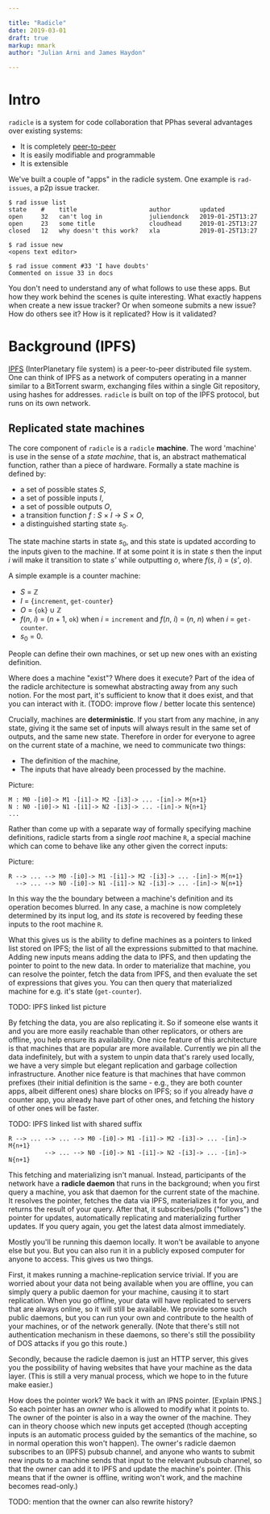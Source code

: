 ```yaml
---

title: "Radicle"
date: 2019-03-01
draft: true
markup: mmark
author: "Julian Arni and James Haydon"

---
```


# Intro

`radicle` is a system for code collaboration that PPhas several advantages over
existing systems:

- It is completely [peer-to-peer](https://en.wikipedia.org/wiki/Peer-to-peer)
- It is easily modifiable and programmable
- It is extensible

We've built a couple of "apps" in the radicle system. One example is
`rad-issues`, a p2p issue tracker.

```
$ rad issue list
state    #    title                    author        updated
open     32   can't log in             juliendonck   2019-01-25T13:27
open     23   some title               cloudhead     2019-01-25T13:27
closed   12   why doesn't this work?   xla           2019-01-25T13:27
```

```
$ rad issue new
<opens text editor>
```

```
$ rad issue comment #33 'I have doubts'
Commented on issue 33 in docs
```

You don't need to understand any of what follows to use these apps. But how
they work behind the scenes is quite interesting. What exactly happens when
create a new issue tracker? Or when someone submits a new issue? How do others
see it? How is it replicated? How is it validated?

# Background (IPFS)

[IPFS](https://ipfs.io/) (InterPlanetary file system) is a peer-to-peer
distributed file system. One can think of IPFS as a network of computers
operating in a manner similar to a BitTorrent swarm, exchanging files within a
single Git repository, using hashes for addresses. `radicle` is built on top of
the IPFS protocol, but runs on its own network.

## Replicated state machines

The core component of `radicle` is a `radicle` **machine**. The word 'machine'
is use in the sense of a *state machine*, that is, an abstract mathematical
function, rather than a piece of hardware. Formally a state machine is defined by:
- a set of possible states <i>S</i>,
- a set of possible inputs <i>I</i>,
- a set of possible outputs <i>O</i>,
- a transition function <i>f</i> : <i>S</i> × <i>I</i> → <i>S</i> × <i>O</i>,
- a distinguished starting state <i>s</i><sub>0</sub>.

The state machine starts in state <i>s</i><sub>0</sub>, and this state is
updated according to the inputs given to the machine. If at some point it is in
state <i>s</i> then the input <i>i</i> will make it transition to state
<i>s'</i> while outputting <i>o</i>, where <i>f</i>(<i>s</i>, <i>i</i>) =
(<i>s'</i>, <i>o</i>).

A simple example is a counter machine:
- <i>S</i> = ℤ
- <i>I</i> = {`increment`, `get-counter`}
- <i>O</i> = {`ok`} ∪ ℤ
- <i>f</i>(<i>n</i>, <i>i</i>) = (<i>n</i> + 1, `ok`) when <i>i</i> =
  `increment` and <i>f</i>(<i>n</i>, <i>i</i>) = (<i>n</i>, <i>n</i>) when
  <i>i</i> = `get-counter`.
- <i>s</i><sub>0</sub> = 0.

People can define their own machines, or set up new ones with an existing
definition.

Where does a machine "exist"? Where does it execute? Part of the idea of the
radicle architecture is somewhat abstracting away from any such notion. For the
most part, it's sufficient to know that it does exist, and that you can
interact with it.
(TODO: improve flow / better locate this sentence)

Crucially, machines are **deterministic**. If you start from any machine, in any
state, giving it the same set of inputs will always result in the same set of
outputs, and the same new state. Therefore in order for everyone to agree on the
current state of a machine, we need to communicate two things:

- The definition of the machine,
- The inputs that have already been processed by the machine.

Picture:

```
M : M0 -[i0]-> M1 -[i1]-> M2 -[i3]-> ... -[in]-> M{n+1}
N : N0 -[i0]-> N1 -[i1]-> N2 -[i3]-> ... -[in]-> N{n+1}
...

```

Rather than come up with a separate way of formally specifying machine
definitions, radicle starts from a single *root* machine `R`, a special machine
which can come to behave like any other given the correct inputs:

Picture:

```
R --> ... --> M0 -[i0]-> M1 -[i1]-> M2 -[i3]-> ... -[in]-> M{n+1}
  --> ... --> N0 -[i0]-> N1 -[i1]-> N2 -[i3]-> ... -[in]-> N{n+1}
```

In this way the the boundary between a machine's definition and its operation
becomes blurred. In any case, a machine is now completely determined by its
input log, and its *state* is recovered by feeding these inputs to the root
machine `R`.

What this gives us is the ability to define machines as a pointers to linked
list stored on IPFS; the list of all the expressions submitted to that
machine. Adding new inputs means adding the data to IPFS, and then updating the
pointer to point to the new data. In order to materialize that machine, you can
resolve the pointer, fetch the data from IPFS, and then evaluate the set of
expressions that gives you. You can then query that materialized machine for
e.g. it's state (`get-counter`).

   TODO: IPFS linked list picture

By fetching the data, you are also replicating it. So if someone else wants it
and you are more easily reachable than other replicators, or others are offline,
you help ensure its availability. One nice feature of this architecture is that
machines that are popular are more available. Currently we pin all the data
indefinitely, but with a system to unpin data that's rarely used locally, we
have a very simple but elegant replication and garbage collection
infrastructure. Another nice feature is that machines that have common prefixes
(their initial definition is the same - e.g., they are both counter apps, albeit
different ones) share blocks on IPFS; so if you already have *a* counter app,
you already have part of other ones, and fetching the history of other ones will
be faster.

TODO: IPFS linked list with shared suffix
```
R --> ... --> ... --> M0 -[i0]-> M1 -[i1]-> M2 -[i3]-> ... -[in]-> M{n+1}
          --> ... --> N0 -[i0]-> N1 -[i1]-> N2 -[i3]-> ... -[in]-> N{n+1}
```

This fetching and materializing isn't manual. Instead, participants of the
network have a **radicle daemon** that runs in the background; when you first
query a machine, you ask that daemon for the current state of the machine. It
resolves the pointer, fetches the data via IPFS, materializes it for you,
and returns the result of your query. After that, it subscribes/polls
("follows") the pointer for updates, automatically replicating and
materializing further updates. If you query again, you get the latest data
almost immediately.

Mostly you'll be running this daemon locally. It won't be available to anyone
else but you. But you can also run it in a publicly exposed computer for anyone
to access. This gives us two things.

First, it makes running a machine-replication service trivial. If you are
worried about your data not being available when you are offline, you can
simply query a public daemon for your machine, causing it to start replication.
When you go offline, your data will have replicated to servers that are always
online, so it will still be available. We provide some such public daemons, but
you can run your own and contribute to the health of your machines, or of the
network generally. (Note that there's still not authentication mechanism in
these daemons, so there's still the possibility of DOS attacks if you go this
route.)

Secondly, because the radicle daemon is just an HTTP server, this gives you the
possibility of having websites that have your machine as the data layer. (This
is still a very manual process, which we hope to in the future make easier.)

How does the pointer work? We back it with an IPNS pointer. [Explain IPNS.] So
each pointer has an *owner* who is allowed to modify what it points to. The
owner of the pointer is also in a way the owner of the machine. They can in
theory choose which new inputs get accepted (though accepting inputs is an
automatic process guided by the semantics of the machine, so in normal
operation this won't happen). The owner's radicle daemon subscribes to an
(IPFS) pubsub channel, and anyone who wants to submit new inputs to a machine
sends that input to the relevant pubsub channel, so that the owner can add it
to IPFS and update the machine's pointer. (This means that if the owner is
offline, writing won't work, and the machine becomes read-only.)

TODO: mention that the owner can also rewrite history?
